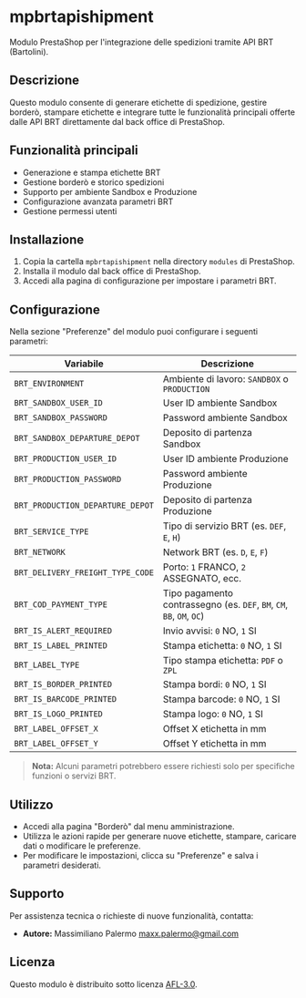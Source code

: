 # mpbrtapishipment

Modulo PrestaShop per l'integrazione delle spedizioni tramite API BRT (Bartolini).

## Descrizione
Questo modulo consente di generare etichette di spedizione, gestire borderò, stampare etichette e integrare tutte le funzionalità principali offerte dalle API BRT direttamente dal back office di PrestaShop.

## Funzionalità principali
- Generazione e stampa etichette BRT
- Gestione borderò e storico spedizioni
- Supporto per ambiente Sandbox e Produzione
- Configurazione avanzata parametri BRT
- Gestione permessi utenti

## Installazione
1. Copia la cartella `mpbrtapishipment` nella directory `modules` di PrestaShop.
2. Installa il modulo dal back office di PrestaShop.
3. Accedi alla pagina di configurazione per impostare i parametri BRT.

## Configurazione
Nella sezione "Preferenze" del modulo puoi configurare i seguenti parametri:

| Variabile                        | Descrizione                                                        |
|----------------------------------|--------------------------------------------------------------------|
| `BRT_ENVIRONMENT`                | Ambiente di lavoro: `SANDBOX` o `PRODUCTION`                       |
| `BRT_SANDBOX_USER_ID`            | User ID ambiente Sandbox                                           |
| `BRT_SANDBOX_PASSWORD`           | Password ambiente Sandbox                                          |
| `BRT_SANDBOX_DEPARTURE_DEPOT`    | Deposito di partenza Sandbox                                      |
| `BRT_PRODUCTION_USER_ID`         | User ID ambiente Produzione                                        |
| `BRT_PRODUCTION_PASSWORD`        | Password ambiente Produzione                                       |
| `BRT_PRODUCTION_DEPARTURE_DEPOT` | Deposito di partenza Produzione                                   |
| `BRT_SERVICE_TYPE`               | Tipo di servizio BRT (es. `DEF`, `E`, `H`)                         |
| `BRT_NETWORK`                    | Network BRT (es. `D`, `E`, `F`)                                    |
| `BRT_DELIVERY_FREIGHT_TYPE_CODE` | Porto: `1` FRANCO, `2` ASSEGNATO, ecc.                             |
| `BRT_COD_PAYMENT_TYPE`           | Tipo pagamento contrassegno (es. `DEF`, `BM`, `CM`, `BB`, `OM`, `OC`) |
| `BRT_IS_ALERT_REQUIRED`          | Invio avvisi: `0` NO, `1` SI                                       |
| `BRT_IS_LABEL_PRINTED`           | Stampa etichetta: `0` NO, `1` SI                                   |
| `BRT_LABEL_TYPE`                 | Tipo stampa etichetta: `PDF` o `ZPL`                               |
| `BRT_IS_BORDER_PRINTED`          | Stampa bordi: `0` NO, `1` SI                                       |
| `BRT_IS_BARCODE_PRINTED`         | Stampa barcode: `0` NO, `1` SI                                     |
| `BRT_IS_LOGO_PRINTED`            | Stampa logo: `0` NO, `1` SI                                        |
| `BRT_LABEL_OFFSET_X`             | Offset X etichetta in mm                                           |
| `BRT_LABEL_OFFSET_Y`             | Offset Y etichetta in mm                                           |

> **Nota:** Alcuni parametri potrebbero essere richiesti solo per specifiche funzioni o servizi BRT.

## Utilizzo
- Accedi alla pagina "Borderò" dal menu amministrazione.
- Utilizza le azioni rapide per generare nuove etichette, stampare, caricare dati o modificare le preferenze.
- Per modificare le impostazioni, clicca su "Preferenze" e salva i parametri desiderati.

## Supporto
Per assistenza tecnica o richieste di nuove funzionalità, contatta:
- **Autore:** Massimiliano Palermo <maxx.palermo@gmail.com>

## Licenza
Questo modulo è distribuito sotto licenza [AFL-3.0](https://opensource.org/licenses/AFL-3.0).
